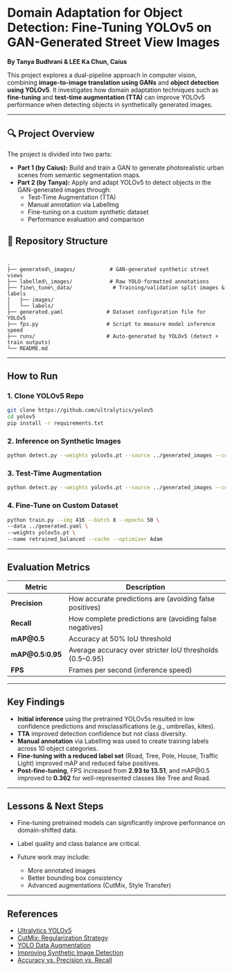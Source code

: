 # Domain Adaptation for Object Detection: Fine-Tuning YOLOv5 on GAN-Generated Street View Images
**By Tanya Budhrani & LEE Ka Chun, Caius**

This project explores a dual-pipeline approach in computer vision, combining **image-to-image translation using GANs** and **object detection using YOLOv5**. It investigates how domain adaptation techniques such as **fine-tuning** and **test-time augmentation (TTA)** can improve YOLOv5 performance when detecting objects in synthetically generated images.

---

## 🔍 Project Overview

The project is divided into two parts:

- **Part 1 (by Caius):** Build and train a GAN to generate photorealistic urban scenes from semantic segmentation maps.
- **Part 2 (by Tanya):** Apply and adapt YOLOv5 to detect objects in the GAN-generated images through:
  - Test-Time Augmentation (TTA)
  - Manual annotation via LabelImg
  - Fine-tuning on a custom synthetic dataset
  - Performance evaluation and comparison


## 📂 Repository Structure

```

.
├── generated\_images/           # GAN-generated synthetic street views
├── labelled\_images/            # Raw YOLO-formatted annotations
├── fine\_tune\_data/             # Training/validation split images & labels
│   ├── images/
│   └── labels/
├── generated.yaml              # Dataset configuration file for YOLOv5
├── fps.py                      # Script to measure model inference speed
├── runs/                       # Auto-generated by YOLOv5 (detect + train outputs)
└── README.md

````

---

## How to Run

### 1. Clone YOLOv5 Repo
```bash
git clone https://github.com/ultralytics/yolov5
cd yolov5
pip install -r requirements.txt
````

### 2. Inference on Synthetic Images

```bash
python detect.py --weights yolov5s.pt --source ../generated_images --conf 0.25
```

### 3. Test-Time Augmentation

```bash
python detect.py --weights yolov5s.pt --source ../generated_images --conf 0.25 --augment
```

### 4. Fine-Tune on Custom Dataset

```bash
python train.py --img 416 --batch 8 --epochs 50 \
--data ../generated.yaml \
--weights yolov5s.pt \
--name retrained_balanced --cache --optimizer Adam
```

---

## Evaluation Metrics

| Metric            | Description                                              |
| ----------------- | -------------------------------------------------------- |
| **Precision**     | How accurate predictions are (avoiding false positives)  |
| **Recall**        | How complete predictions are (avoiding false negatives)  |
| **mAP\@0.5**      | Accuracy at 50% IoU threshold                            |
| **mAP\@0.5:0.95** | Average accuracy over stricter IoU thresholds (0.5–0.95) |
| **FPS**           | Frames per second (inference speed)                      |

---

## Key Findings

* **Initial inference** using the pretrained YOLOv5s resulted in low confidence predictions and misclassifications (e.g., umbrellas, kites).
* **TTA** improved detection confidence but not class diversity.
* **Manual annotation** via LabelImg was used to create training labels across 10 object categories.
* **Fine-tuning with a reduced label set** (Road, Tree, Pole, House, Traffic Light) improved mAP and reduced false positives.
* **Post-fine-tuning**, FPS increased from **2.93 to 13.51**, and mAP\@0.5 improved to **0.362** for well-represented classes like Tree and Road.

---

## Lessons & Next Steps

* Fine-tuning pretrained models can significantly improve performance on domain-shifted data.
* Label quality and class balance are critical.
* Future work may include:

  * More annotated images
  * Better bounding box consistency
  * Advanced augmentations (CutMix, Style Transfer)

---

## References

* [Ultralytics YOLOv5](https://github.com/ultralytics/yolov5)
* [CutMix: Regularization Strategy](https://arxiv.org/abs/1905.04899)
* [YOLO Data Augmentation](https://docs.ultralytics.com/guides/yolo-data-augmentation/)
* [Improving Synthetic Image Detection](https://arxiv.org/abs/2408.06741)
* [Accuracy vs. Precision vs. Recall](https://www.evidentlyai.com/classification-metrics/accuracy-precision-recall)


